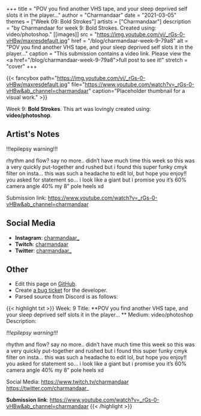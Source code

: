 +++
title =       "POV you find another VHS tape, and your sleep deprived self slots it in the player…"
author =      "Charmandaar"
date =        "2021-03-05"
themes =      ["Week 09: Bold Strokes"]
artists =     ["Charmandaar"]
description = "by Charmandaar for week 9: Bold Strokes. Created using: video/photoshop."
[[images]]
      src = "https://img.youtube.com/vi/_rGs-0-vHBw/maxresdefault.jpg"
      href = "/blog/charmandaar-week-9-79a8"
      alt = "POV you find another VHS tape, and your sleep deprived self slots it in the player…"
      caption = "This submission contains a video link. Please view the <a href=\"/blog/charmandaar-week-9-79a8\">full post</a> to see it!"
      stretch = "cover"
+++


{{< fancybox path="https://img.youtube.com/vi/_rGs-0-vHBw/maxresdefault.jpg" file="https://www.youtube.com/watch?v=_rGs-0-vHBw&ab_channel=charmandaar" caption="Placeholder thumbnail for a visual work." >}}


Week 9: **Bold Strokes**. This art was lovingly created using: **video/photoshop**.

## Artist's Notes

!!!epilepsy warning!!!

rhythm and flow? say no more.. didn’t have much time this week so this was a very quickly put-together and rushed but i found this super funky cmyk filter on insta… this was such a headache to edit lol, but hope you enjoy!! you asked for statement so… i look like a giant but i promise you it’s 60% camera angle 40% my 8” pole heels xd

Submission link: https://www.youtube.com/watch?v=_rGs-0-vHBw&ab_channel=charmandaar

## Social Media

- **Instagram**: <a href='https://instagram.com/charmandaar_' target='_blank'>charmandaar_</a>
- **Twitch**: <a href='https://twitch.tv/charmandaar' target='_blank'>charmandaar</a>
- **Twitter**: <a href='https://twitter.com/charmandaar_' target='_blank'>charmandaar_</a>

## Other

- Edit this page on [GitHub](https://github.com/teaminkling/web-refresh/edit/main/content/blog/charmandaar-week-9-79a8.md).
- Create [a bug ticket](https://github.com/teaminkling/web-refresh/issues/new?assignees=&labels=bug&template=problem-report.md&title=) for the developer.
- Parsed source from Discord is as follows:

{{< highlight txt >}}
Week: 9
Title: **POV you find another VHS tape, and your sleep deprived self slots it in the player… **
Medium: video/photoshop
Description: 

*!!!epilepsy warning!!!*

rhythm and flow? say no more.. didn’t have much time this week so this was a very quickly put-together and rushed but i found this super funky cmyk filter on insta… this was such a headache to edit lol, but hope you enjoy!! you asked for statement so… i look like a giant but i promise you it’s 60% camera angle 40% my 8” pole heels xd

Social Media: 
https://www.twitch.tv/charmandaar
https://twitter.com/charmandaar_ 

**Submission link**: https://www.youtube.com/watch?v=_rGs-0-vHBw&ab_channel=charmandaar
{{< /highlight >}}
